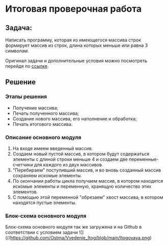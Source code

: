 # Итоговая проверочная работа


## Задача:
Написать программу, которая из имеющегося массива строк формирует массив из строк, длина которых меньше или равна 3 символам.

Оригинал задачи и дополнительные условия можно посмотреть перейдя по [ссылке](https://gbcdn.mrgcdn.ru/uploads/asset/4283449/attachment/1251e74b703108ee483caaa98787097d.png).

## Решение
### Этапы решения
* Получение массива;
* Печать полученного массива;
* Создание нового массива, его наполнение и обработка;
* Печать итогового массива.

### Описание основного модуля
1. На входе имеем введенный массив.
2. Создаем новый пустой массив, в котором будут содержаться элементы с длиной строки меньше 4 и создаем две переменные-счетчики для каждого из двух массивов.
3. "Перебираем" поступивший массив, и во вновь созданный массив сохраняем искомые элементы.
4. По окончании работы цикла получаем массив, в котором находятся искомые элементы и переменную, хранящую количество этих элементов.
5. С помощью этой переменной "обрезаем" хвост массива, в котором находятся пустые элементы.

### Блок-схема основного модуля
Блок-схема основного модуля так же загружена и на Github  в соответствии с условием задачи
![] (//https://github.com/Ostma/Vvedenie_Itog/blob/main/Itogovaya.png)
